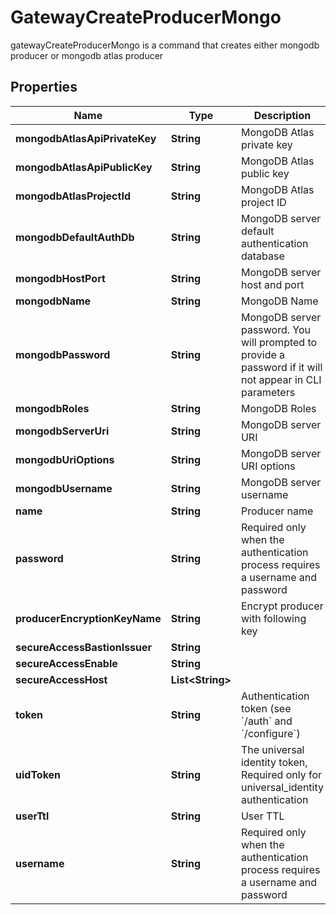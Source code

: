 

# GatewayCreateProducerMongo

gatewayCreateProducerMongo is a command that creates either mongodb  producer or mongodb atlas producer
## Properties

Name | Type | Description | Notes
------------ | ------------- | ------------- | -------------
**mongodbAtlasApiPrivateKey** | **String** | MongoDB Atlas private key |  [optional]
**mongodbAtlasApiPublicKey** | **String** | MongoDB Atlas public key |  [optional]
**mongodbAtlasProjectId** | **String** | MongoDB Atlas project ID |  [optional]
**mongodbDefaultAuthDb** | **String** | MongoDB server default authentication database |  [optional]
**mongodbHostPort** | **String** | MongoDB server host and port |  [optional]
**mongodbName** | **String** | MongoDB Name | 
**mongodbPassword** | **String** | MongoDB server password. You will prompted to provide a password if it will not appear in CLI parameters |  [optional]
**mongodbRoles** | **String** | MongoDB Roles |  [optional]
**mongodbServerUri** | **String** | MongoDB server URI |  [optional]
**mongodbUriOptions** | **String** | MongoDB server URI options |  [optional]
**mongodbUsername** | **String** | MongoDB server username |  [optional]
**name** | **String** | Producer name | 
**password** | **String** | Required only when the authentication process requires a username and password |  [optional]
**producerEncryptionKeyName** | **String** | Encrypt producer with following key |  [optional]
**secureAccessBastionIssuer** | **String** |  |  [optional]
**secureAccessEnable** | **String** |  |  [optional]
**secureAccessHost** | **List&lt;String&gt;** |  |  [optional]
**token** | **String** | Authentication token (see &#x60;/auth&#x60; and &#x60;/configure&#x60;) |  [optional]
**uidToken** | **String** | The universal identity token, Required only for universal_identity authentication |  [optional]
**userTtl** | **String** | User TTL |  [optional]
**username** | **String** | Required only when the authentication process requires a username and password |  [optional]



